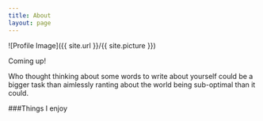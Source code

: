 ```yaml
---
title: About
layout: page
---
```

![Profile Image]({{ site.url }}/{{ site.picture }})

<h7> Coming up! <h7>
<p>Who thought thinking about some words to write about yourself could be a bigger task than aimlessly ranting about the world being sub-optimal than it could.</p>


###Things I enjoy

